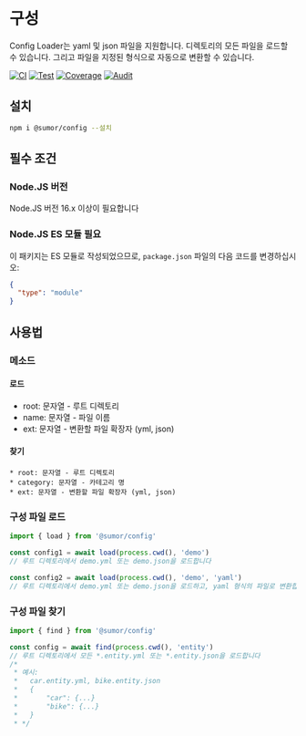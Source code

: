 # 구성

Config Loader는 yaml 및 json 파일을 지원합니다. 디렉토리의 모든 파일을 로드할 수 있습니다.
그리고 파일을 지정된 형식으로 자동으로 변환할 수 있습니다.

[![CI](https://github.com/sumor-cloud/config/actions/workflows/ci.yml/badge.svg)](https://github.com/sumor-cloud/config/actions/workflows/ci.yml)
[![Test](https://github.com/sumor-cloud/config/actions/workflows/ut.yml/badge.svg)](https://github.com/sumor-cloud/config/actions/workflows/ut.yml)
[![Coverage](https://github.com/sumor-cloud/config/actions/workflows/coverage.yml/badge.svg)](https://github.com/sumor-cloud/config/actions/workflows/coverage.yml)
[![Audit](https://github.com/sumor-cloud/config/actions/workflows/audit.yml/badge.svg)](https://github.com/sumor-cloud/config/actions/workflows/audit.yml)

## 설치

```bash
npm i @sumor/config --설치
```

## 필수 조건

### Node.JS 버전

Node.JS 버전 16.x 이상이 필요합니다

### Node.JS ES 모듈 필요

이 패키지는 ES 모듈로 작성되었으므로,
`package.json` 파일의 다음 코드를 변경하십시오:

```json
{
  "type": "module"
}
```

## 사용법

### 메소드

#### 로드

- root: 문자열 - 루트 디렉토리
- name: 문자열 - 파일 이름
- ext: 문자열 - 변환할 파일 확장자 (yml, json)

#### 찾기

    * root: 문자열 - 루트 디렉토리
    * category: 문자열 - 카테고리 명
    * ext: 문자열 - 변환할 파일 확장자 (yml, json)

### 구성 파일 로드

```javascript
import { load } from '@sumor/config'

const config1 = await load(process.cwd(), 'demo')
// 루트 디렉토리에서 demo.yml 또는 demo.json을 로드합니다

const config2 = await load(process.cwd(), 'demo', 'yaml')
// 루트 디렉토리에서 demo.yml 또는 demo.json을 로드하고, yaml 형식의 파일로 변환합니다
```

### 구성 파일 찾기

```javascript
import { find } from '@sumor/config'

const config = await find(process.cwd(), 'entity')
// 루트 디렉토리에서 모든 *.entity.yml 또는 *.entity.json을 로드합니다
/*
 * 예시:
 *   car.entity.yml, bike.entity.json
 *   {
 *       "car": {...}
 *       "bike": {...}
 *   }
 * */
```
